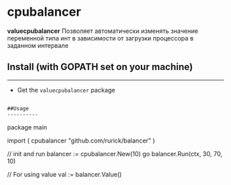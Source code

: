 # cpubalancer

**valuecpubalancer** Позволяет автоматически изменять значение переменной типа инт в зависимости от загрузки процессора в заданном интервале

## Install (with GOPATH set on your machine)
----------

* Get the `valuecpubalancer` package

```

##Usage
----------
```
package main

import (
	cpubalancer "github.com/rurick/balancer"
)

// init and run
	balancer := cpubalancer.New(10)
	go balancer.Run(ctx, 30, 70, 10)

// For using value
	val := balancer.Value()
```

